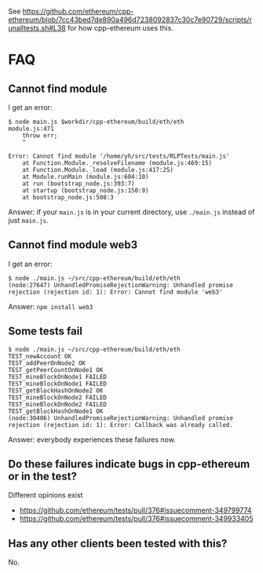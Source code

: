 See https://github.com/ethereum/cpp-ethereum/blob/7cc43bed7de890a496d7238092837c30c7e90729/scripts/runalltests.sh#L38 for how cpp-ethereum uses this.

FAQ
===

Cannot find module
------------------

I get an error:
```
$ node main.js $workdir/cpp-ethereum/build/eth/eth
module.js:471
    throw err;
    ^

Error: Cannot find module '/home/yh/src/tests/RLPTests/main.js'
    at Function.Module._resolveFilename (module.js:469:15)
    at Function.Module._load (module.js:417:25)
    at Module.runMain (module.js:604:10)
    at run (bootstrap_node.js:393:7)
    at startup (bootstrap_node.js:150:9)
    at bootstrap_node.js:508:3
```

Answer: if your `main.js` is in your current directory, use `./main.js` instead of just `main.js`.


Cannot find module web3
-----------------------

I get an error:
```
$ node ./main.js ~/src/cpp-ethereum/build/eth/eth
(node:27647) UnhandledPromiseRejectionWarning: Unhandled promise rejection (rejection id: 1): Error: Cannot find module 'web3'
```

Answer: `npm install web3`


Some tests fail
---------------

```
$ node ./main.js ~/src/cpp-ethereum/build/eth/eth
TEST_newAccount OK
TEST_addPeerOnNode2 OK
TEST_getPeerCountOnNode1 OK
TEST_mineBlockOnNode1 FAILED
TEST_mineBlockOnNode1 FAILED
TEST_getBlockHashOnNode2 OK
TEST_mineBlockOnNode2 FAILED
TEST_mineBlockOnNode2 FAILED
TEST_getBlockHashOnNode1 OK
(node:30406) UnhandledPromiseRejectionWarning: Unhandled promise rejection (rejection id: 1): Error: Callback was already called.
```

Answer: everybody experiences these failures now.


Do these failures indicate bugs in cpp-ethereum or in the test?
---------------------------------------------------------------

Different opinions exist
* https://github.com/ethereum/tests/pull/376#issuecomment-349799774
* https://github.com/ethereum/tests/pull/376#issuecomment-349933405

Has any other clients been tested with this?
--------------------------------------------

No.
